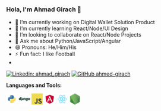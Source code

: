 ### Hola, I'm Ahmad Girach 👋

- 🔭 I’m currently working on Digital Wallet Solution Product
- 🌱 I’m currently learning React/Node/UI Design
- 👯 I’m looking to collaborate on React/Node Projects
- 💬 Ask me about Python/JavaScript/Angular
- 😄 Pronouns: He/Him/His
- ⚡ Fun fact: I like Football
- <!--- - 📫 How to reach me: [LinkedIn @ahmad-girach](https://linkedin.com/ahmad-girach/in/7bb22aa4) -->
<!--- 🤔 I’m looking for help with ...-->

[![Linkedin: ahmad_girach](https://img.shields.io/badge/ahmad_girach-blue?style=flat-square&logo=Linkedin&logoColor=white&link=https://linkedin.com/ahmad-girach/in/7bb22aa4)](https://linkedin.com/ahmad-girach/in/7bb22aa4)
[![GitHub ahmed-girach](https://img.shields.io/github/followers/ahmed-girach?label=follow&style=social)](https://github.com/ahmed-girach)

**Languages and Tools:**

<code><img height="30" src="https://raw.githubusercontent.com/github/explore/80688e429a7d4ef2fca1e82350fe8e3517d3494d/topics/python/python.png"></code>
<code><img height="30" src="https://raw.githubusercontent.com/github/explore/80688e429a7d4ef2fca1e82350fe8e3517d3494d/topics/django/django.png"></code>
<code><img height="30" src="https://raw.githubusercontent.com/github/explore/80688e429a7d4ef2fca1e82350fe8e3517d3494d/topics/javascript/javascript.png"></code>
<code><img height="30" src="https://raw.githubusercontent.com/github/explore/80688e429a7d4ef2fca1e82350fe8e3517d3494d/topics/angular/angular.png"></code>
<code><img height="30" src="https://raw.githubusercontent.com/github/explore/80688e429a7d4ef2fca1e82350fe8e3517d3494d/topics/react/react.png"></code>
<code><img height="30" src="https://raw.githubusercontent.com/github/explore/80688e429a7d4ef2fca1e82350fe8e3517d3494d/topics/nodejs/nodejs.png"></code>
